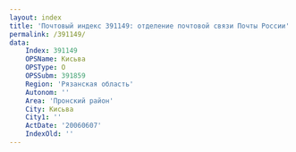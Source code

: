 ```yaml
---
layout: index
title: 'Почтовый индекс 391149: отделение почтовой связи Почты России'
permalink: /391149/
data:
    Index: 391149
    OPSName: Кисьва
    OPSType: О
    OPSSubm: 391859
    Region: 'Рязанская область'
    Autonom: ''
    Area: 'Пронский район'
    City: Кисьва
    City1: ''
    ActDate: '20060607'
    IndexOld: ''
---
```

